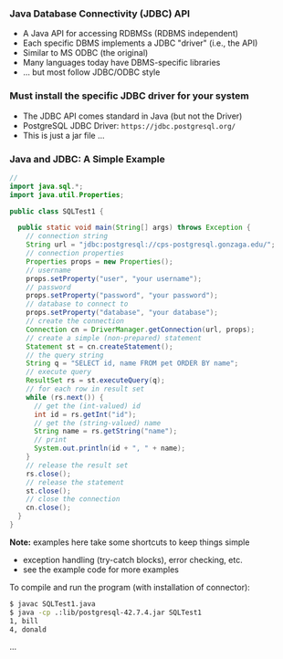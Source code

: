 ### Java Database Connectivity (JDBC) API

- A Java API for accessing RDBMSs (RDBMS independent)
- Each specific DBMS implements a JDBC "driver" (i.e., the API)
- Similar to MS ODBC (the original)
- Many languages today have DBMS-specific libraries
- ... but most follow JDBC/ODBC style

### Must install the specific JDBC driver for your system

- The JDBC API comes standard in Java (but not the Driver)
- PostgreSQL JDBC Driver: `https://jdbc.postgresql.org/`
- This is just a jar file ...

### Java and JDBC: A Simple Example

```java
//
import java.sql.*;
import java.util.Properties;

public class SQLTest1 {

  public static void main(String[] args) throws Exception {
    // connection string
    String url = "jdbc:postgresql://cps-postgresql.gonzaga.edu/";
    // connection properties
    Properties props = new Properties();
    // username
    props.setProperty("user", "your username");
    // password
    props.setProperty("password", "your password");
    // database to connect to
    props.setProperty("database", "your database");
    // create the connection
    Connection cn = DriverManager.getConnection(url, props);
    // create a simple (non-prepared) statement
    Statement st = cn.createStatement();
    // the query string
    String q = "SELECT id, name FROM pet ORDER BY name";
    // execute query
    ResultSet rs = st.executeQuery(q);
    // for each row in result set
    while (rs.next()) {
      // get the (int-valued) id
      int id = rs.getInt("id");
      // get the (string-valued) name
      String name = rs.getString("name");
      // print
      System.out.println(id + ", " + name);
    }
    // release the result set
    rs.close();
    // release the statement
    st.close();
    // close the connection
    cn.close();
  }
}
```

**Note:** examples here take some shortcuts to keep things simple

- exception handling (try-catch blocks), error checking, etc.
- see the example code for more examples

To compile and run the program (with installation of connector):

```bash
$ javac SQLTest1.java
$ java -cp .:lib/postgresql-42.7.4.jar SQLTest1
1, bill
4, donald
```

...
